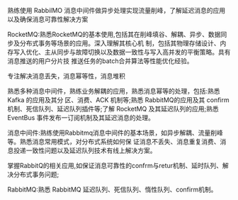 熟练使用 RabbilMO 消息中间件做异步处理实现流量削峰，了解延迟消息的应用以及确保消息可靠性解决方案

RocketMQ:熟悉RocketMQ的基本使用,包括其在削峰填谷、解耦、异步、数据同步及分布式事务等场景的应用。深入理解其核心机
制，包括其物理存储设计、内存写入优化、主从同步与故障切换以及数据一致性与写入高并发的平衡策略。具有消息推送的用户分片技
推送任务的batch合并算法等性能优化经验。

专注解决消息丢失，消息幂等性，消息堆积


熟悉多种消息中间件，熟练业务解耦的应用，熟悉消息幂等的处理，包括:熟悉 Kafka 的应用及其分
区、消费、ACK 机制等;熟悉 RabbitMQ的应用及其 confirm 机制、死信队列、延迟队列插件等;了解
RocketMQ 及其延迟队列的应用;熟悉 EventBus 事件发布一订阅机制及其延迟消息的处理。

消息中间件:熟练使用Rabbitmq消息中间件的基本场景，如异步解耦、流量削峰等。熟悉消息常用模式，对分布式系统如何保
证消息不丢失、消息重复消费、消息投递一致性问题以及延迟队列技术有线上解决方案。

掌握RabbitQ的相关应用,如保证消息可靠性的confrm与retur机制、延时队列、解决分布式事务问题;

RabbitMQ:熟悉 RabbitMQ 延迟队列、死信队列、惰性队列、confirm机制。